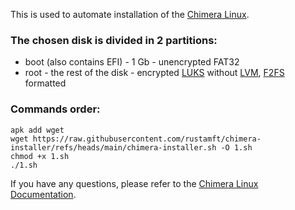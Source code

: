 This is used to automate installation of the [Chimera Linux](https://chimera-linux.org).

### The chosen disk is divided in 2 partitions:
- boot (also contains EFI) - 1 Gb - unencrypted FAT32
- root - the rest of the disk - encrypted [LUKS](https://en.wikipedia.org/wiki/Linux_Unified_Key_Setup) without [LVM](https://en.wikipedia.org/wiki/Logical_volume_management), [F2FS](https://en.wikipedia.org/wiki/F2FS) formatted

### Commands order:
```
apk add wget
wget https://raw.githubusercontent.com/rustamft/chimera-installer/refs/heads/main/chimera-installer.sh -O 1.sh
chmod +x 1.sh
./1.sh
```

If you have any questions, please refer to the [Chimera Linux Documentation](https://chimera-linux.org/docs).
